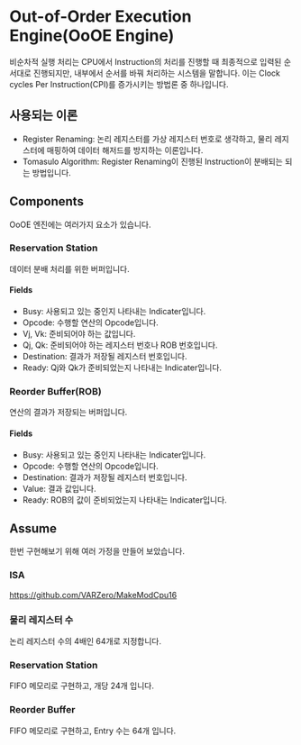 # Out-of-Order Execution Engine(OoOE Engine)
비순차적 실행 처리는 CPU에서 Instruction의 처리를 진행할 때 최종적으로 입력된 순서대로 진행되지만, 내부에서 순서를 바꿔 처리하는 시스템을 말합니다. 이는 Clock cycles Per Instruction(CPI)를 증가시키는 방법론 중 하나입니다.
## 사용되는 이론
- Register Renaming: 논리 레지스터를 가상 레지스터 번호로 생각하고, 물리 레지스터에 매핑하여 데이터 해저드를 방지하는 이론입니다.
- Tomasulo Algorithm: Register Renaming이 진행된 Instruction이 분배되는 되는 방법입니다.

## Components
OoOE 엔진에는 여러가지 요소가 있습니다.

### Reservation Station
데이터 분배 처리를 위한 버퍼입니다.
#### Fields
- Busy: 사용되고 있는 중인지 나타내는 Indicater입니다.
- Opcode: 수행할 연산의 Opcode입니다.
- Vj, Vk: 준비되어야 하는 값입니다.
- Qj, Qk: 준비되어야 하는 레지스터 번호나 ROB 번호입니다.
- Destination: 결과가 저장될 레지스터 번호입니다.
- Ready: Qj와 Qk가 준비되었는지 나타내는 Indicater입니다.

### Reorder Buffer(ROB)
연산의 결과가 저장되는 버퍼입니다.
#### Fields
- Busy: 사용되고 있는 중인지 나타내는 Indicater입니다.
- Opcode: 수행할 연산의 Opcode입니다.
- Destination: 결과가 저장될 레지스터 번호입니다.
- Value: 결과 값입니다.
- Ready: ROB의 값이 준비되었는지 나타내는 Indicater입니다.

## Assume
한번 구현해보기 위해 여러 가정을 만들어 보았습니다.
### ISA
https://github.com/VARZero/MakeModCpu16
### 물리 레지스터 수
논리 레지스터 수의 4배인 64개로 지정합니다.
### Reservation Station
FIFO 메모리로 구현하고, 개당 24개 입니다.
### Reorder Buffer
FIFO 메모리로 구현하고, Entry 수는 64개 입니다.